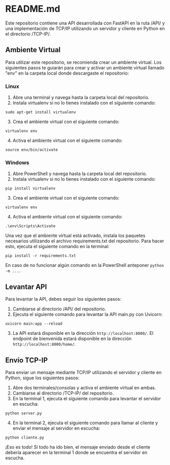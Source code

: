 # README.md

Este repositorio contiene una API desarrollada con FastAPI en la ruta /API/ y una implementación de TCP/IP utilizando un servidor y cliente en Python en el directorio /TCP-IP/.

## Ambiente Virtual

Para utilizar este repositorio, se recomienda crear un ambiente virtual. Los siguientes pasos te guiarán para crear y activar un ambiente virtual llamado "env" en la carpeta local donde descargaste el repositorio:

### Linux

1. Abre una terminal y navega hasta la carpeta local del repositorio.
2. Instala virtualenv si no lo tienes instalado con el siguiente comando:
```
sudo apt-get install virtualenv
```
3. Crea el ambiente virtual con el siguiente comando:
```
virtualenv env
```
4. Activa el ambiente virtual con el siguiente comando:
```
source env/bin/activate
```
### Windows

1. Abre PowerShell y navega hasta la carpeta local del repositorio.
2. Instala virtualenv si no lo tienes instalado con el siguiente comando:
```
pip install virtualenv
```
3. Crea el ambiente virtual con el siguiente comando:
```
virtualenv env
```
4. Activa el ambiente virtual con el siguiente comando:
```
.\env\Scripts\Activate
```

Una vez que el ambiente virtual está activado, instala los paquetes necesarios utilizando el archivo requirements.txt del repositorio. Para hacer esto, ejecuta el siguiente comando en la terminal:
```
pip install -r requirements.txt
```

En caso de no funcionar algún comando en la PowerShell anteponer ```python -m ...```.

## Levantar API

Para levantar la API, debes seguir los siguientes pasos:

1. Cambiarse al directorio /API/ del repositorio.
2. Ejecuta el siguiente comando para levantar la API main.py con Uvicorn:
```
uvicorn main:app --reload
```
3. La API estará disponible en la dirección `http://localhost:8000/`. El endpoint de bienvenida estará disponible en la dirección `http://localhost:8000/home/`.

## Envío TCP-IP

Para enviar un mensaje mediante TCP/IP utilizando el servidor y cliente en Python, sigue los siguientes pasos:

1. Abre dos terminales/consolas y activa el ambiente virtual en ambas.
2. Cambiarse al directorio /TCP-IP/ del repositorio.
3. En la terminal 1, ejecuta el siguiente comando para levantar el servidor en escucha:
```
python server.py
```
4. En la terminal 2, ejecuta el siguiente comando para llamar al cliente y enviar el mensaje al servidor en escucha:
```
python cliente.py
```

¡Eso es todo! Si todo ha ido bien, el mensaje enviado desde el cliente debería aparecer en la terminal 1 donde se encuentra el servidor en escucha.
